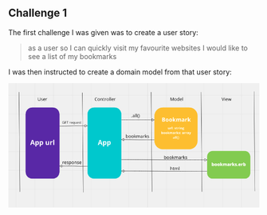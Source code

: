 ## Challenge 1
The first challenge I was given was to create a user story:

> as a user
> so I can quickly visit my favourite websites
> I would like to see a list of my bookmarks


I was then instructed to create a domain model from that user story:

![domain model](https://github.com/YoFirmy/bookmark_manager/blob/main/images/bookmark_manager_domain_model.png?raw=true)
